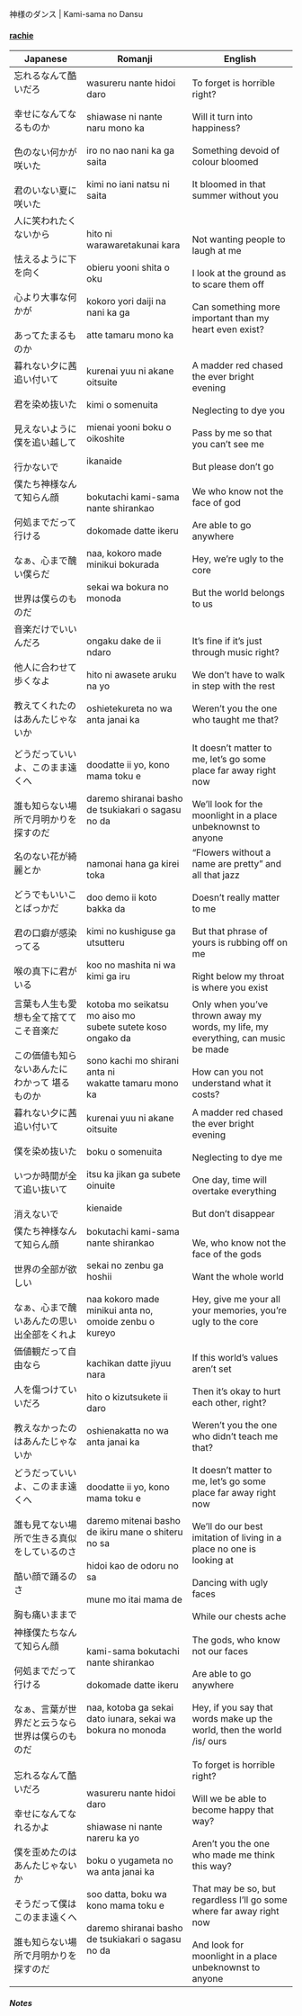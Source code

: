 神様のダンス | Kami-sama no Dansu
#### [rachie](https://docs.google.com/document/d/1oTZmQU1CqN5M5_JJMv46J7dZn8qqS7xdGz-jADwnApI/)

| Japanese                                                                                             | Romanji                                                                                                                                                                                                         | English                                                                                                                                                                                                                                                                        |
| ---------------------------------------------------------------------------------------------------- | --------------------------------------------------------------------------------------------------------------------------------------------------------------------------------------------------------------- | ------------------------------------------------------------------------------------------------------------------------------------------------------------------------------------------------------------------------------------------------------------------------------ |
| 忘れるなんて酷いだろ<br><br>幸せになんてなるものか<br><br>色のない何かが咲いた<br><br>君のいない夏に咲いた                                    | wasureru nante hidoi daro<br><br>shiawase ni nante naru mono ka<br><br>iro no nao nani ka ga saita<br><br>kimi no iani natsu ni saita                                                                           | To forget is horrible right?<br><br>Will it turn into happiness? <br><br>Something devoid of colour bloomed<br><br>It bloomed in that summer without you                                                                                                                       |
| 人に笑われたくないから<br><br>怯えるように下を向く<br><br>心より大事な何かが<br><br>あってたまるものか                                      | hito ni warawaretakunai kara<br><br>obieru yooni shita o oku<br><br>kokoro yori daiji na nani ka ga<br><br>atte tamaru mono ka                                                                                  | Not wanting people to laugh at me<br><br>I look at the ground as to scare them off<br><br>Can something more important than my heart even exist?                                                                                                                               |
| 暮れない夕に茜追い付いて<br><br>君を染め抜いた<br><br>見えないように僕を追い越して<br><br>行かないで                                       | kurenai yuu ni akane oitsuite<br><br>kimi o somenuita<br><br>mienai yooni boku o oikoshite<br><br>ikanaide                                                                                                      | A madder red chased the ever bright evening<br><br>Neglecting to dye you<br><br>Pass by me so that you can’t see me <br><br>But please don’t go                                                                                                                                |
| 僕たち神様なんて知らん顔<br><br>何処までだって行ける<br><br>なぁ、心まで醜い僕らだ<br><br>世界は僕らのものだ                                   | bokutachi kami-sama nante shirankao<br><br>dokomade datte ikeru<br><br>naa, kokoro made minikui bokurada<br><br>sekai wa bokura no monoda                                                                       | We who know not the face of god<br><br>Are able to go anywhere <br><br>Hey, we’re ugly to the core<br><br>But the world belongs to us                                                                                                                                          |
| 音楽だけでいいんだろ<br><br>他人に合わせて歩くなよ<br><br>教えてくれたのはあんたじゃないか                                                | ongaku dake de ii ndaro<br><br>hito ni awasete aruku na yo<br><br>oshietekureta no wa anta janai ka                                                                                                             | It’s fine if it’s just through music right?<br><br>We don’t have to walk in step with the rest<br><br>Weren’t you the one who taught me that?                                                                                                                                  |
| どうだっていいよ、このまま遠くへ<br><br>誰も知らない場所で月明かりを探すのだ                                                           | doodatte ii yo, kono mama toku e<br><br>daremo shiranai basho de tsukiakari o sagasu no da                                                                                                                      | It doesn’t matter to me, let’s go some place far away right now<br><br>We’ll look for the moonlight in a place unbeknownst to anyone                                                                                                                                           |
| 名のない花が綺麗とか<br><br>どうでもいいことばっかだ<br><br>君の口癖が感染ってる<br><br>喉の真下に君がいる                                    | namonai hana ga kirei toka<br><br>doo demo ii koto bakka da<br><br>kimi no kushiguse ga utsutteru<br><br>koo no mashita ni wa kimi ga iru                                                                       | “Flowers without a name are pretty” and all that jazz<br><br>Doesn’t really matter to me <br><br>But that phrase of yours is rubbing off on me<br><br>Right below my throat is where you exist                                                                                 |
| 言葉も人生も愛想も全て捨ててこそ音楽だ<br><br>この価値も知らないあんたに わかって 堪るものか                                                  | kotoba mo seikatsu mo aiso mo<br>subete sutete koso ongako da<br><br>sono kachi mo shirani anta ni<br>wakatte tamaru mono ka                                                                                    | Only when you’ve thrown away my words, my life, my everything, can music be made<br><br>How can you not understand what it costs?                                                                                                                                              |
| 暮れない夕に茜追い付いて<br><br>僕を染め抜いた<br><br>いつか時間が全て追い抜いて<br><br>消えないで                                        | kurenai yuu ni akane oitsuite<br><br>boku o somenuita<br><br>itsu ka jikan ga subete oinuite<br><br>kienaide                                                                                                    | A madder red chased the ever bright evening<br><br>Neglecting to dye me<br><br>One day, time will overtake everything<br><br>But don’t disappear                                                                                                                               |
| 僕たち神様なんて知らん顔<br><br>世界の全部が欲しい<br><br>なぁ、心まで醜いあんたの思い出全部をくれよ                                           | bokutachi kami-sama nante shirankao<br><br>sekai no zenbu ga hoshii<br><br>naa kokoro made minikui anta no, omoide zenbu o kureyo                                                                               | We, who know not the face of the gods<br><br>Want the whole world<br><br>Hey, give me your all your memories, you’re ugly to the core                                                                                                                                          |
| 価値観だって自由なら<br><br>人を傷つけていいだろ<br><br>教えなかったのはあんたじゃないか                                                 | kachikan datte jiyuu nara<br><br>hito o kizutsukete ii daro<br><br>oshienakatta no wa anta janai ka                                                                                                             | If this world’s values aren’t set<br><br>Then it’s okay to hurt each other, right?<br><br>Weren’t you the one who didn’t teach me that?                                                                                                                                        |
| どうだっていいよ、このまま遠くへ<br><br>誰も見てない場所で生きる真似をしているのさ<br><br>酷い顔で踊るのさ<br><br>胸も痛いままで                         | doodatte ii yo, kono mama toku e<br><br>daremo mitenai basho de ikiru mane o shiteru no sa<br><br>hidoi kao de odoru no sa<br><br>mune mo itai mama de                                                          | It doesn’t matter to me, let’s go some place far away right now<br><br>We’ll do our best imitation of living in a place no one is looking at<br><br>Dancing with ugly faces<br><br>While our chests ache                                                                       |
| 神様僕たちなんて知らん顔<br><br>何処までだって行ける<br><br>なぁ、言葉が世界だと云うなら世界は僕らのものだ                                        | kami-sama bokutachi nante shirankao<br><br>dokomade datte ikeru<br><br>naa, kotoba ga sekai dato iunara, sekai wa bokura no monoda                                                                              | The gods, who know not our faces<br><br>Are able to go anywhere<br><br>Hey, if you say that words make up the world, then the world /is/ ours                                                                                                                                  |
| 忘れるなんて酷いだろ<br><br>幸せになんてなれるかよ<br><br>僕を歪めたのはあんたじゃないか<br><br>そうだって僕はこのまま遠くへ<br><br>誰も知らない場所で月明かりを探すのだ | wasureru nante hidoi daro<br><br>shiawase ni nante nareru ka yo<br><br>boku o yugameta no wa anta janai ka<br><br>soo datta, boku wa kono mama toku e<br><br>daremo shiranai basho de tsukiakari o sagasu no da | To forget is horrible right?<br><br>Will we be able to become happy that way?<br><br>Aren’t you the one who made me think this way?<br><br>That may be so, but regardless I’ll go some where far away right now<br><br>And look for moonlight in a place unbeknownst to anyone |
##### Notes
>